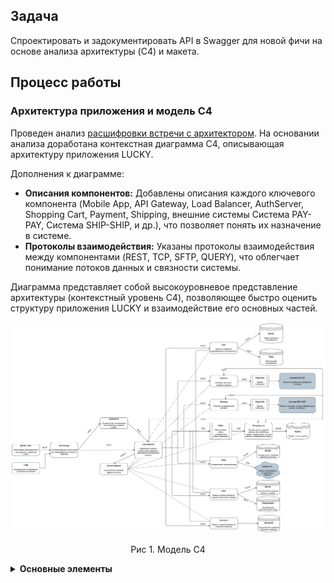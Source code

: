 ## Задача

Спроектировать и задокументировать API в Swagger для новой фичи на основе анализа архитектуры (C4) и макета.

## Процесс работы

### Архитектура приложения и модель С4

Проведен анализ [расшифровки встречи с архитектором](https://docs.google.com/document/d/1E1FYjQ4kXn_VuqZVjIv0X3Ml3IWQyWHXB57RJsv5UsM/edit?usp=sharing). На основании анализа доработана контекстная диаграмма C4, описывающая архитектуру приложения LUCKY.

Дополнения к диаграмме:

*   **Описания компонентов:** Добавлены описания каждого ключевого компонента (Mobile App, API Gateway, Load Balancer, AuthServer, Shopping Cart, Payment, Shipping, внешние системы Система PAY-PAY, Система SHIP-SHIP, и др.), что позволяет понять их назначение в системе.
*   **Протоколы взаимодействия:** Указаны протоколы взаимодействия между компонентами (REST, TCP, SFTP, QUERY), что облегчает понимание потоков данных и связности системы.

Диаграмма представляет собой высокоуровневое представление архитектуры (контекстный уровень C4), позволяющее быстро оценить структуру приложения LUCKY и взаимодействие его основных частей.

![Обновленная диаграмма UML](https://github.com/EVTrukhina/practicum_Y/blob/main/Модель%20С4%20диаграмма%20для%20LUCKY.png)
<p align="center">Рис 1. Модель С4 </p>

<details>
  <summary><b>Основные элементы </b></summary>

  **Mobile App:**
  *   Назначение: Обеспечивает взаимодействие пользователя с сервисом LUCKY.
  *   Связи: REST с API Gateway.

  **API Gateway:**
  *   Назначение: Централизованная точка входа для взаимодействия клиента и сервисов.
  *   Связи: REST с Mobile App, REST с Load Balancer, QUERY с Service Registry.

  **Load Balancer:**
  *   Назначение: Определяет нагрузку экземпляров сервисов и равномерно распределяет запросы.
  *   Связи: REST с API Gateway, QUERY с Service Registry, TCP с Kafka, REST с User, REST с Films, REST с Store, REST с Shopping cart, REST с Payment, REST с Shipping, REST с Insurance.

  **AuthServer:**
  *   Назначение: Осуществляет авторизацию пользователей в сервисе LUCKY.
  *   Связи: REST с Load Balancer.

  **Service Registry:**
  *   Назначение: Осуществляет проверку адреса инстанса.
  *   Связи: QUERY с Load Balancer (пунктирные линии).

  **User:**
  *   Назначение: Хранит и управляет информацией о пользователях.
  *   Технология: MySQL, Redis.
  *   Связи: REST с Load Balancer, TCP/IP c MySQL.

  **Films:**
  *   Назначение: Осуществляет показ фильмов.
  *   Связи: REST с Load Balancer, TCP/IP с MySQL, SSH с Amazon S3.

  **Store:**
  *   Назначение: Сервис интернет-магазина, осуществляет показ товаров.
  *   Связи: REST с Load Balancer, TCP/IP с MySQL.

  **Insurance:**
  *   Назначение: Осуществляет страхование животных.
  *   Связи: REST с Load Balancer, к MongoDB.

  **Shopping cart:**
  *   Назначение: Осуществляет создание корзины при добавлении товара, корректировку состава корзины и оформление заказа.
  *   Связи: REST с Load Balancer, TCP/IP с MySQL, TCP c Kafka.

  **Payment:**
  *   Назначение: Отвечает за оплату товаров в корзине.
  *   Связи: REST с Load Balancer, SFTP с RabbitMQ.

  **Shipping:**
  *   Назначение: Отвечает за оформление доставки.
  *   Связи: REST с Load Balancer, SFTP с RabbitMQ.

  **Kafka:**
  *   Назначение: Обеспечивает обмен сообщениями между сервисами.
  *   Технология: Kafka.
  *   Связи: TCP с Load Balancer, TCP с Shopping Cart.

  **CRM:**
  *   Назначение: Осуществляет отслеживание и управление заказами.

 **Другие компоненты**
  * RabbitMQ:** Брокер сообщений

  * MySQL:** Хранит информацию о пользователях, описание контента, данные о товарах

  * Amazon S3:** хранит медиа-файлы

  * ElasticSearch:** осуществляет полнотекстовый поиск

  * MongoDB:** Хранит описание страховок

  * Система PAY-PAY:** Внешняя система для проведения платежей

  * Система SHIP-SHIP:** Внешняя система которая обрабатывает заказы на доставку

  **Внешние системы:**
  *   Система PAY-PAY: Внешняя система для проведения платежей. Связь SFTP через RabbitMQ с Payment.
  *   Система SHIP-SHIP: Внешняя система, которая обрабатывает заказы на доставку. Связь SFTP через RabbitMQ с Shipping.
  *   Amazon S3: Хранит медиа-файлы
  *   CRM: Осуществляет отслеживание и управление заказами.

  **Типы взаимодействий (протоколы):**
  *   REST: Для синхронного взаимодействия между компонентами (Mobile App, API Gateway, Load Balancer, микросервисы).
  *   TCP: Для взаимодействия с Kafka (асинхронный обмен сообщениями).
  *   SFTP: Для взаимодействия с внешними системами через RabbitMQ (вероятно, для передачи файлов).
  *   QUERY: Запрос в Service Registry
  *   SSH: с Amazon S3
  *   TCP/IP: к базам данных
</details>
